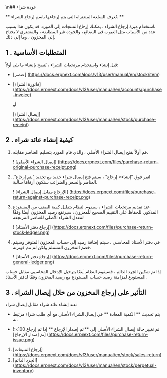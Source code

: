 \n## عودة شراء

** تُعرف السلعة المشتراة التي يتم إرجاعها باسم إرجاع الشراء. **

باستخدام ميزة إرجاع الشراء ، يمكنك إرجاع المنتجات إلى المورد. قد يكون هذا بسبب عدد من الأسباب مثل العيوب في البضائع ، والجودة غير المطابقة ، والمشتري لا يحتاج إلى المخزون ، وما إلى ذلك.

## 1 \. المتطلبات الأساسية

قبل إنشاء واستخدام مرتجعات الشراء ، يُنصح بإنشاء ما يلي أولاً:

* [عنصر] (https://docs.erpnext.com/docs/v13/user/manual/en/stock/item)
* [فاتورة الشراء] (https://docs.erpnext.com/docs/v13/user/manual/en/accounts/purchase-invoice)
    
    أو
    
    [إيصال الشراء] (https://docs.erpnext.com/docs/v13/user/manual/en/stock/purchase-receipt)
    

## 2 \. كيفية إنشاء عائد شراء

1. قم أولاً بفتح إيصال الشراء الأصلي ، والذي قام المورد بتسليم العناصر مقابله.
    
    ! [إيصال الشراء الأصلي] (https://docs.erpnext.com/files/purchase-return-original-purchase-receipt.png)
    
2. انقر فوق "إنشاء> إرجاع" ، سيتم فتح إيصال شراء جديد مع تحديد "يتم إرجاع". العناصر والسعر والضرائب ستكون أرقامًا سالبة.
    
    ! [الإرجاع مقابل إيصال الشراء] (https://docs.erpnext.com/files/purchase-return-against-purchase-receipt.png)
    
3. عند تقديم مرتجعات الشراء ، سيقوم النظام بتقليل كمية الصنف من المستودع المذكور. للحفاظ على التقييم الصحيح للمخزون ، سيرتفع رصيد المخزون أيضًا وفقًا لمعدل الشراء الأصلي للعناصر المرتجعة.
    
    ! [إرجاع دفتر الأستاذ] (https://docs.erpnext.com/files/purchase-return-stock-ledger.png)
    
4. في دفتر الأستاذ المحاسبي ، سيتم إضافة رصيد إلى حساب المخزون المتوفر وسيتم خصم المخزون المستلم ولكن لم تتم فوترته.
    
    ! [إرجاع دفتر الأستاذ] (https://docs.erpnext.com/files/purchase-return-general-ledger.png)
    

إذا تم تمكين الجرد الدائم ، فسيقوم النظام أيضًا بترحيل الإدخال المحاسبي مقابل حساب المستودع لمزامنة رصيد حساب المستودع مع رصيد المخزون وفقًا لدفتر الأستاذ.

## 3 \. التأثير على إرجاع المخزون من خلال إيصال الشراء

عند إنشاء عائد شراء مقابل إيصال شراء:

* يتم تحديث ** الكمية المعادة ** في إيصال الشراء الأصلي مع أي طلب شراء مرتبط به.
    
* تم تغيير حالة إيصال الشراء الأصلي إلى ** تم إصدار الإرجاع ** إذا تم إرجاع 100٪:! [تم إصدار الإرجاع] (https://docs.erpnext.com/files/purchase-return-issue.png)
    

1. [إرجاع المبيعات] (https://docs.erpnext.com/docs/v13/user/manual/en/stock/sales-return)
2. [الجرد الدائم] (https://docs.erpnext.com/docs/v13/user/manual/en/stock/perpetual-inventory)